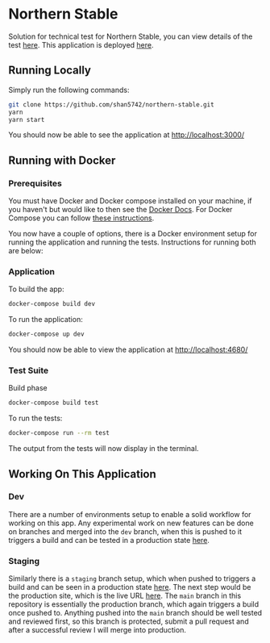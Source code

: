 # Northern Stable

Solution for technical test for Northern Stable, you can view details of the test [here](https://github.com/Northern-Stable/Front-End-Tech-Test). This application is deployed [here](https://northern-stable.netlify.app/).

## Running Locally

Simply run the following commands:

```bash
git clone https://github.com/shan5742/northern-stable.git
yarn
yarn start
```

You should now be able to see the application at <http://localhost:3000/>

## Running with Docker

### Prerequisites

You must have Docker and Docker compose installed on your machine, if you haven't but would like to then see the [Docker Docs](https://docs.docker.com/get-docker/). For Docker Compose you can follow [these instructions](https://docs.docker.com/compose/install/).

You now have a couple of options, there is a Docker environment setup for running the application and running the tests. Instructions for running both are below:

### Application

To build the app:

```bash
docker-compose build dev
```

To run the application:

```bash
docker-compose up dev
```

You should now be able to view the application at <http://localhost:4680/>

### Test Suite

Build phase

```bash
docker-compose build test
```

To run the tests:

```bash
docker-compose run --rm test
```

The output from the tests will now display in the terminal.

## Working On This Application

### Dev

There are a number of environments setup to enable a solid workflow for working on this app. Any experimental work on new features can be done on branches and merged into the `dev` branch, when this is pushed to it triggers a build and can be tested in a production state [here](https://northern-stable-dev.netlify.app/).

### Staging

Similarly there is a `staging` branch setup, which when pushed to triggers a build and can be seen in a production state [here](https://northern-stable-staging.netlify.app/). The next step would be the production site, which is the live URL [here](https://northern-stable.netlify.app/). The `main` branch in this repository is essentially the production branch, which again triggers a build once pushed to. Anything pushed into the `main` branch should be well tested and reviewed first, so this branch is protected, submit a pull request and after a successful review I will merge into production.
